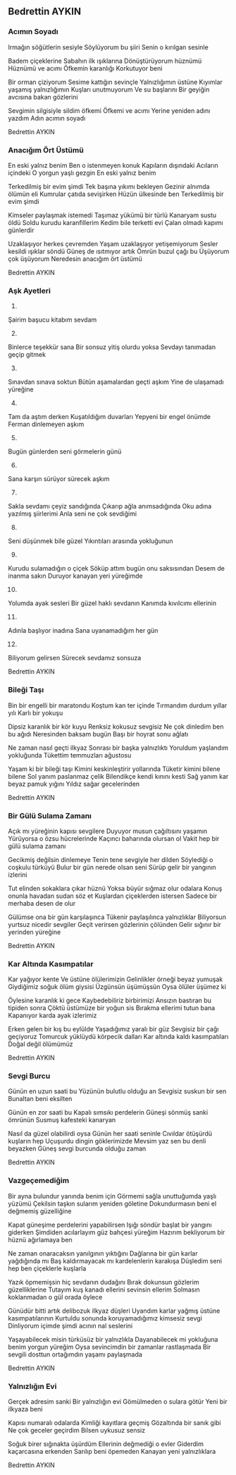 ## Bedrettin AYKIN

### Acımın Soyadı

Irmağın söğütlerin sesiyle
Söylüyorum bu şiiri
Senin o kırılgan sesinle

Badem çiçeklerine
Sabahın ilk ışıklarına
Dönüştürüyorum hüznümü
Hüznümü ve acımı
Öfkemin karanlığı
Korkutuyor beni

Bir orman çiziyorum
Sesime kattığın sevinçle
Yalnızlığımın üstüne
Kıyımlar yaşamış yalnızlığımın
Kuşları unutmuyorum
Ve su başlarını
Bir geyiğin avcısına bakan gözlerini

Sevgimin silgisiyle sildim öfkemi
Öfkemi ve acımı
Yerine yeniden adını yazdım
Adın acımın soyadı

Bedrettin AYKIN

### Anacığım Ört Üstümü

En eski yalnız benim
Ben o istenmeyen konuk
Kapıların dışındaki
Acıların içindeki
O yorgun yaşlı gezgin
En eski yalnız benim

Terkedilmiş bir evim şimdi
Tek başına yıkımı bekleyen
Gezinir alnımda ölümün eli
Kumrular çatıda sevişirken
Hüzün ülkesinde ben
Terkedilmiş bir evim şimdi

Kimseler paylaşmak istemedi
Taşımaz yükümü bir türlü
Kanaryam sustu öldü
Soldu kurudu karanfillerim
Kedim bile terketti evi
Çalan olmadı kapımı günlerdir

Uzaklaşıyor herkes çevremden
Yaşam uzaklaşıyor yetişemiyorum
Sesler kesildi ışıklar söndü
Güneş de ısıtmıyor artık
Ömrün buzul çağı bu
Üşüyorum çok üşüyorum
Neredesin anacığım ört üstümü

Bedrettin AYKIN

### Aşk Ayetleri

1.
Şairim başucu kitabım sevdam


2.
Binlerce teşekkür sana
Bir sonsuz yitiş olurdu yoksa
Sevdayı tanımadan geçip gitmek


3.
Sınavdan sınava soktun
Bütün aşamalardan geçti aşkım
Yine de ulaşamadı yüreğine


4.
Tam da aştım derken
Kuşatıldığım duvarları
Yepyeni bir engel önümde
Ferman dinlemeyen aşkım


5.
Bugün günlerden seni görmelerin günü


6.
Sana karşın sürüyor sürecek aşkım


7.
Sakla sevdamı çeyiz sandığında
Çıkarıp ağla anımsadığında
Oku adına yazılmış şiirlerimi
Anla seni ne çok sevdiğimi


8.
Seni düşünmek bile güzel
Yıkıntıları arasında yokluğunun


9.
Kurudu sulamadığın o çiçek
Söküp attım bugün onu saksısından
Desem de inanma sakın
Duruyor kanayan yeri yüreğimde


10.
Yolumda ayak sesleri
Bir güzel haklı sevdanın
Kanımda kıvılcımı ellerinin


11.
Adınla başlıyor inadına
Sana uyanamadığım her gün


12.
Biliyorum gelirsen
Sürecek sevdamız sonsuza

Bedrettin AYKIN

### Bileği Taşı

Bin bir engelli bir maratondu
Koştum kan ter içinde
Tırmandım durdum yıllar yılı
Karlı bir yokuşu

Dipsiz karanlık bir kör kuyu
Renksiz kokusuz sevgisiz
Ne çok dinledim ben bu ağıdı
Neresinden baksam bugün
Başı bir hoyrat sonu ağlatı

Ne zaman nasıl geçti ilkyaz
Sonrası bir başka yalnızlıktı
Yoruldum yaşlandım yokluğunda
Tükettim temmuzları ağustosu

Yaşam ki bir bileği taşı
Kimini keskinleştirir yollarında
Tüketir kimini bilene bilene
Sol yanım paslanmaz çelik
Bilendikçe kendi kınını kesti
Sağ yanım kar beyaz pamuk yığını
Yıldız sağar gecelerinden

Bedrettin AYKIN

### Bir Gülü Sulama Zamanı

Açık mı yüreğinin kapısı sevgilere
Duyuyor musun çağıltısını yaşamın
Yürüyorsa o özsu hücrelerinde
Kaçıncı baharında olursan ol
Vakit hep bir gülü sulama zamanı

Gecikmiş değilsin dinlemeye
Tenin tene sevgiyle her dilden
Söylediği o coşkulu türküyü
Bulur bir gün nerede olsan seni
Sürüp gelir bir yangının izlerini

Tut elinden sokaklara çıkar hüznü
Yoksa büyür sığmaz olur odalara
Konuş onunla havadan sudan söz et
Kuşlardan çiçeklerden istersen
Sadece bir merhaba desen de olur

Gülümse ona bir gün karşılaşınca
Tükenir paylaşılınca yalnızlıklar
Biliyorsun yurtsuz nicedir sevgiler
Geçit verirsen gözlerinin çölünden
Gelir sığınır bir yerinden yüreğine

Bedrettin AYKIN

### Kar Altında Kasımpatılar

Kar yağıyor kente
Ve üstüne ölülerimizin
Gelinlikler örneği beyaz yumuşak
Giydiğimiz soğuk ölüm giysisi
Üzgünsün üşümüşsün
Oysa ölüler üşümez ki

Öylesine karanlık ki gece
Kaybedebiliriz birbirimizi
Ansızın bastıran bu tipiden sonra
Çöktü üstümüze bir yoğun sis
Bırakma ellerimi tutun bana
Kapanıyor karda ayak izlerimiz

Erken gelen bir kış bu eylülde
Yaşadığımız yaralı bir güz
Sevgisiz bir çağı geçiyoruz
Tomurcuk yüklüydü körpecik dalları
Kar altında kaldı kasımpatıları
Doğal değil ölümümüz

Bedrettin AYKIN

### Sevgi Burcu

Günün en uzun saati bu
Yüzünün bulutlu olduğu an
Sevgisiz suskun bir sen
Bunaltan beni eksilten

Günün en zor saati bu
Kapalı sımsıkı perdelerin
Güneşi sönmüş sanki ömrünün
Susmuş kafesteki kanaryan

Nasıl da güzel olabilirdi oysa
Günün her saati seninle
Cıvıldar ötüşürdü kuşların hep
Uçuşurdu dingin göklerimizde
Mevsim yaz sen bu denli beyazken
Güneş sevgi burcunda olduğu zaman

Bedrettin AYKIN

### Vazgeçemediğim

Bir ayna bulundur yanında benim için
Görmemi sağla unuttuğumda yaşlı yüzümü
Çekilsin taşkın sularım yeniden göletine
Dokundurmasın beni el değmemiş güzelliğine

Kapat güneşime perdelerini yapabilirsen
Işığı söndür başlat bir yangını giderken
Şimdiden acılarlayım güz bahçesi yüreğim
Hazırım bekliyorum bir hüznü ağırlamaya ben

Ne zaman onaracaksın yanılgının yıktığını
Dağlarına bir gün karlar yağdığında mı
Baş kaldırmayacak mı kardelenlerin karakışa
Düşledim seni hep ben çiçeklerle kuşlarla

Yazık öpmemişsin hiç sevdanın dudağını
Bırak dokunsun gözlerim güzelliklerine
Tutayım kuş kanadı ellerini sevinsin ellerim
Solmasın koklanmadan o gül orada öylece

Günüdür bitti artık delibozuk ilkyaz düşleri
Uyandım karlar yağmış üstüne kasımpatılarının
Kurtuldu sonunda koruyamadığımız kimsesiz sevgi
Dinliyorum içimde şimdi acının nal seslerini

Yaşayabilecek misin türküsüz bir yalnızlıkla
Dayanabilecek mi yokluğuna benim yorgun yüreğim
Oysa sevincimdin bir zamanlar rastlaşmada
Bir sevgili dosttun ortağımdın yaşamı paylaşmada

Bedrettin AYKIN

### Yalnızlığın Evi

Gerçek adresim sanki
Bir yalnızlığın evi
Gömülmeden o sulara götür
Yeni bir ilkyaza beni

Kapısı numaralı odalarda
Kimliği kayıtlara geçmiş
Gözaltında bir sanık gibi
Ne çok geceler geçirdim
Bilsen uykusuz sensiz

Soğuk birer sığınakta üşürdüm
Ellerinin değmediği o evler
Giderdim kaçarcasına erkenden
Sarılıp beni öpemeden
Kanayan yeni yalnızlıklara

Bedrettin AYKIN